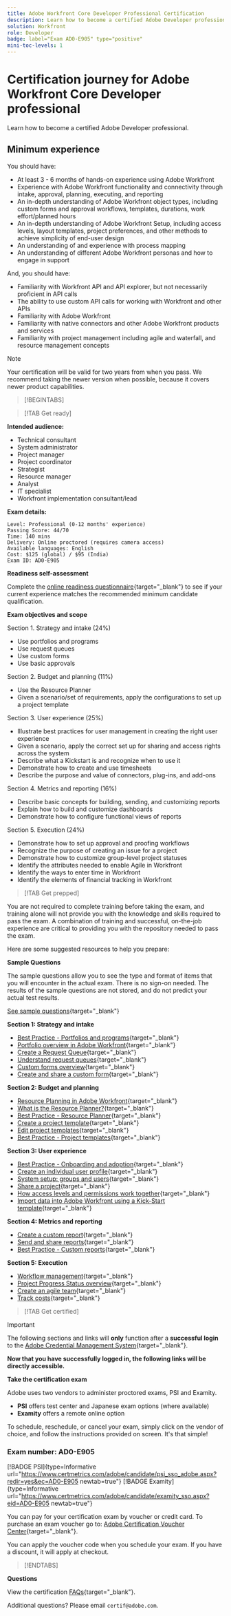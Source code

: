 ```yaml
---
title: Adobe Workfront Core Developer Professional Certification
description: Learn how to become a certified Adobe Developer professional.
solution: Workfront
role: Developer
badge: label="Exam AD0-E905" type="positive"
mini-toc-levels: 1
---
```

# Certification journey for Adobe Workfront Core Developer professional

Learn how to become a certified Adobe Developer professional.

## Minimum experience

You should have:

* At least 3 - 6 months of hands-on experience using Adobe Workfront
* Experience with Adobe Workfront functionality and connectivity through intake, approval, planning, executing, and reporting
* An in-depth understanding of Adobe Workfront object types, including custom forms and approval workflows, templates, durations, work effort/planned hours
* An in-depth understanding of Adobe Workfront Setup, including access levels, layout templates, project preferences, and other methods to achieve simplicity of end-user design
* An understanding of and experience with process mapping
* An understanding of different Adobe Workfront personas and how to engage in support

And, you should have: 

* Familiarity with Workfront API and API explorer, but not necessarily proficient in API calls
* The ability to use custom API calls for working with Workfront and other APIs
* Familiarity with Adobe Workfront
* Familiarity with native connectors and other Adobe Workfront products and services
* Familiarity with project management including agile and waterfall, and resource management concepts

>[!NOTE]
>
>Your certification will be valid for two years from when you pass. We recommend taking the newer version when possible, because it covers newer product capabilities.

>[!BEGINTABS]

>[!TAB Get ready]

**Intended audience:**

* Technical consultant
* System administrator
* Project manager
* Project coordinator
* Strategist
* Resource manager
* Analyst
* IT specialist
* Workfront implementation consultant/lead

**Exam details:** 

```
Level: Professional (0-12 months' experience)
Passing Score: 44/70
Time: 140 mins
Delivery: Online proctored (requires camera access)
Available languages: English
Cost: $125 (global) / $95 (India)
Exam ID: AD0-E905

```

**Readiness self-assessment**

Complete the [online readiness questionnaire](https://scorpion.caveon.com/launchpad/ad-q-e905-readiness-questionnaire-for-adobe-workfront-core-developer-professional/ad-q-e905-readiness-questionnaire-for-adobe-workfront-core-developer-professional){target="_blank"} to see if your current experience matches the recommended minimum candidate qualification.

**Exam objectives and scope**

Section 1. Strategy and intake (24%)

* Use portfolios and programs
* Use request queues
* Use custom forms
* Use basic approvals

Section 2. Budget and planning (11%)

* Use the Resource Planner
* Given a scenario/set of requirements, apply the configurations to set up a project template

Section 3. User experience (25%)

* Illustrate best practices for user management in creating the right user experience
* Given a scenario, apply the correct set up for sharing and access rights across the system
* Describe what a Kickstart is and recognize when to use it
* Demonstrate how to create and use timesheets
* Describe the purpose and value of connectors, plug-ins, and add-ons

Section 4. Metrics and reporting (16%)

* Describe basic concepts for building, sending, and customizing reports
* Explain how to build and customize dashboards
* Demonstrate how to configure functional views of reports

Section 5. Execution (24%)

* Demonstrate how to set up approval and proofing workflows
* Recognize the purpose of creating an issue for a project
* Demonstrate how to customize group-level project statuses
* Identify the attributes needed to enable Agile in Workfront
* Identify the ways to enter time in Workfront
* Identify the elements of financial tracking in Workfront

>[!TAB Get prepped]

You are not required to complete training before taking the exam, and training alone will not provide you with the knowledge and skills required to pass the exam. A combination of training and successful, on-the-job experience are critical to providing you with the repository needed to pass the exam.

Here are some suggested resources to help you prepare:

**Sample Questions**

The sample questions allow you to see the type and format of items that you will encounter in the actual exam. There is no sign-on needed. The results of the sample questions are not stored, and do not predict your actual test results.

[See sample questions](https://scorpion.caveon.com/launchpad/ad0-e905-adobe-workfront-developer-professional-copy-ljt8s6/ad4-e905-adobe-workfront-core-developer-professional-sample-exam){target="_blank"}

**Section 1: Strategy and intake**

* [Best Practice - Portfolios and programs](https://experienceleague.adobe.com/docs/workfront-learn/tutorials-workfront/best-practices/portfolios-programs-bp.html){target="_blank"}
* [Portfolio overview in Adobe Workfront](https://experienceleague.adobe.com/docs/workfront/using/manage-work/portfolio-management/portfolio-overview-in-adobe-workfront/portfolio-overview.html){target="_blank"}
* [Create a Request Queue](https://experienceleague.adobe.com/docs/workfront/using/manage-work/requests/create-and-manage-request-queues/create-request-queue.html?lang=en){target="_blank"}
* [Understand request queues](https://experienceleague.adobe.com/docs/workfront-learn/tutorials-workfront/manage-work/request-queues/understand-request-queues.html?lang=en){target="_blank"}
* [Custom forms overview](https://experienceleague.adobe.com/docs/workfront/using/administration-and-setup/customize/custom-forms/custom-forms-overview.html){target="_blank"}
* [Create and share a custom form](https://experienceleague.adobe.com/docs/workfront-learn/tutorials-workfront/custom-data/custom-forms/custom-forms-creating-and-sharing-a-custom-form.html?lang=en){target="_blank"}

**Section 2: Budget and planning**

* [Resource Planning in Adobe Workfront](https://experienceleague.adobe.com/docs/workfront/using/manage-resources/resource-planning-in-adobe-workfront/resource-planning-overview.html){target="_blank"}
* [What is the Resource Planner?](https://experienceleague.adobe.com/docs/workfront-learn/tutorials-workfront/manage-resources/resource-planning/what-is-the-resource-planner.html?lang=en){target="_blank"}
* [Best Practice - Resource Planner](https://experienceleague.adobe.com/docs/workfront-learn/tutorials-workfront/best-practices/resource-planner-bp.html?lang=en){target="_blank"}
* [Create a project template](https://experienceleague.adobe.com/docs/workfront-learn/tutorials-workfront/manage-work/create-and-manage-project-templates/create-a-project-template.html?lang=en){target="_blank"}
* [Edit project templates](https://experienceleague.adobe.com/docs/workfront/using/manage-work/projects/create-and-manage-project-templates/edit-templates.html){target="_blank"}
* [Best Practice - Project templates](https://experienceleague.adobe.com/docs/workfront-learn/tutorials-workfront/best-practices/project-templates-bp.html){target="_blank"}

**Section 3: User experience**

* [Best Practice - Onboarding and adoption](https://experienceleague.adobe.com/docs/workfront-learn/tutorials-workfront/best-practices/onboarding-adoption-bp.html?lang=en){target="_blank"}
* [Create an individual user profile](https://experienceleague.adobe.com/docs/workfront-learn/tutorials-workfront/administration-and-setup/create-and-manage-users/create-an-individual-user-profile.html?lang=en){target="_blank"}
* [System setup: groups and users](https://experienceleague.adobe.com/docs/workfront-learn/tutorials-workfront/workfront-dam-program/system-setup/system-setup-groups-and-users.html?lang=en){target="_blank"}
* [Share a project](https://experienceleague.adobe.com/docs/workfront-learn/tutorials-workfront/manage-work/projects/share-a-project.html?lang=en){target="_blank"}
* [How access levels and permissions work together](https://experienceleague.adobe.com/docs/workfront/using/administration-and-setup/add-users/access-levels/how-access-levels-permissions-work-together.html){target="_blank"}
* [Import data into Adobe Workfront using a Kick-Start template](https://experienceleague.adobe.com/docs/workfront/using/administration-and-setup/manage-wf/kick-starts/import-data-via-kickstarts.html){target="_blank"}

**Section 4: Metrics and reporting**

* [Create a custom report](https://experienceleague.adobe.com/docs/workfront/using/reporting/reports/create-manage-reports/create-custom-report.html){target="_blank"}
* [Send and share reports](https://experienceleague.adobe.com/docs/workfront-learn/tutorials-workfront/reporting/basic-reporting/how-to-send-and-share-reports.html?lang=en){target="_blank"}
* [Best Practice - Custom reports](https://experienceleague.adobe.com/docs/workfront-learn/tutorials-workfront/best-practices/custom-reports-bp.html){target="_blank"}


**Section 5: Execution**

* [Workflow management](https://business.adobe.com/products/workfront/workflow-management.html){target="_blank"}
* [Project Progress Status overview](https://experienceleague.adobe.com/docs/workfront/using/manage-work/projects/plan-a-project/project-progress-status.html?lang=en){target="_blank"}
* [Create an agile team](https://experienceleague.adobe.com/docs/workfront/using/agile/agile-in-workfront/create-an-agile-team.html?lang=en){target="_blank"}
* [Track costs](https://experienceleague.adobe.com/docs/workfront/using/manage-work/projects/project-finances/track-costs.html?lang=en){target="_blank"}

>[!TAB Get certified]

>[!IMPORTANT]
>
>The following sections and links will **only** function after a **successful login** to the [Adobe Credential Management System](http://www.certmetrics.com/adobe){target="_blank"}. 


**Now that you have successfully logged in, the following links will be directly accessible.**

**Take the certification exam**

Adobe uses two vendors to administer proctored exams, PSI and Examity. 

* **PSI** offers test center and Japanese exam options (where available) 
* **Examity** offers a remote online option

To schedule, reschedule, or cancel your exam, simply click on the vendor of choice, and follow the instructions provided on screen. It's that simple!

### Exam number: AD0-E905

[!BADGE PSI]{type=Informative url="https://www.certmetrics.com/adobe/candidate/psi_sso_adobe.aspx?redir=yes&ec=AD0-E905 newtab=true"} [!BADGE Examity]{type=Informative url="https://www.certmetrics.com/adobe/candidate/examity_sso.aspx?eid=AD0-E905 newtab=true"}

You can pay for your certification exam by voucher or credit card. To purchase an exam voucher go to: [Adobe Certification Voucher Center](https://market.xvoucher.com/adobe/global){target="_blank"}. 

You can apply the voucher code when you schedule your exam. If you have a discount, it will apply at checkout.

>[!ENDTABS]

**Questions**

View the certification [FAQs](https://experienceleague.corp.adobe.com/docs/certification/certification/faq.html?lang=en){target="_blank"}.

Additional questions? Please email `certif@adobe.com`.
